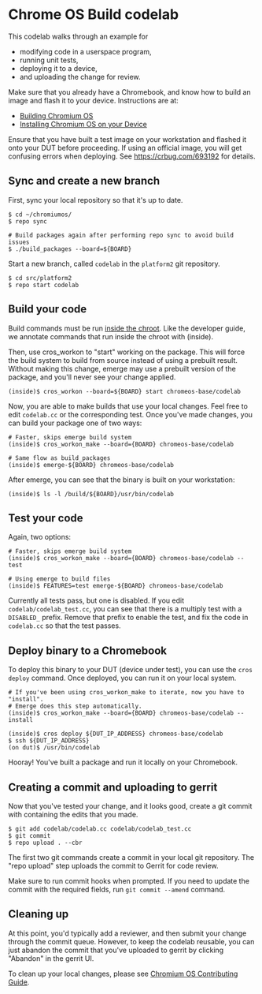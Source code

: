 # Chrome OS Build codelab

This codelab walks through an example for
- modifying code in a userspace program,
- running unit tests,
- deploying it to a device,
- and uploading the change for review.

Make sure that you already have a Chromebook, and know how to build an image
and flash it to your device. Instructions are at:
* [Building Chromium OS]
* [Installing Chromium OS on your Device]

Ensure that you have built a test image on your workstation and flashed it onto
your DUT before proceeding. If using an official image, you will get confusing
errors when deploying. See https://crbug.com/693192 for details.

## Sync and create a new branch

First, sync your local repository so that it's up to date.
```
$ cd ~/chromiumos/
$ repo sync

# Build packages again after performing repo sync to avoid build issues
$ ./build_packages --board=${BOARD}
```

Start a new branch, called `codelab` in the `platform2` git repository.
```
$ cd src/platform2
$ repo start codelab
```

## Build your code

Build commands must be run [inside the
chroot](https://chromium.googlesource.com/chromiumos/docs/+/master/developer_guide.md#Enter-the-chroot).
Like the developer guide, we annotate commands that run inside the chroot
with (inside).

Then, use cros_workon to "start" working on the package. This will force the
build system to build from source instead of using a prebuilt result. Without
making this change, emerge may use a prebuilt version of the package, and
you'll never see your change applied.
```
(inside)$ cros_workon --board=${BOARD} start chromeos-base/codelab
```

Now, you are able to make builds that use your local changes. Feel free to edit
`codelab.cc` or the corresponding test. Once you've made changes, you can build
your package one of two ways:
```
# Faster, skips emerge build system
(inside)$ cros_workon_make --board={BOARD} chromeos-base/codelab

# Same flow as build_packages
(inside)$ emerge-${BOARD} chromeos-base/codelab
```

After emerge, you can see that the binary is built on your workstation:
```
(inside)$ ls -l /build/${BOARD}/usr/bin/codelab
```

## Test your code

Again, two options:
```
# Faster, skips emerge build system
(inside)$ cros_workon_make --board={BOARD} chromeos-base/codelab --test

# Using emerge to build files
(inside)$ FEATURES=test emerge-${BOARD} chromeos-base/codelab
```

Currently all tests pass, but one is disabled. If you edit
`codelab/codelab_test.cc`, you can see that there is a multiply test
with a `DISABLED_` prefix. Remove that prefix to enable the test, and fix the
code in `codelab.cc` so that the test passes.

## Deploy binary to a Chromebook

To deploy this binary to your DUT (device under test), you can use the
`cros deploy` command. Once deployed, you can run it on your local system.
```
# If you've been using cros_workon_make to iterate, now you have to "install".
# Emerge does this step automatically.
(inside)$ cros_workon_make --board={BOARD} chromeos-base/codelab --install

(inside)$ cros deploy ${DUT_IP_ADDRESS} chromeos-base/codelab
$ ssh ${DUT_IP_ADDRESS}
(on dut)$ /usr/bin/codelab
```
Hooray! You've built a package and run it locally on your Chromebook.

## Creating a commit and uploading to gerrit

Now that you've tested your change, and it looks good, create a git commit with
containing the edits that you made.
```
$ git add codelab/codelab.cc codelab/codelab_test.cc
$ git commit
$ repo upload . --cbr
```

The first two git commands create a commit in your local git repository. The
"repo upload" step uploads the commit to Gerrit for code review.

Make sure to run commit hooks when prompted. If you need to update the commit
with the required fields, run `git commit --amend` command.

## Cleaning up

At this point, you'd typically add a reviewer, and then submit your change
through the commit queue. However, to keep the codelab reusable, you can just
abandon the commit that you've uploaded to gerrit by clicking "Abandon" in the
gerrit UI.

To clean up your local changes, please see [Chromium OS Contributing Guide].

[Building Chromium OS]: https://chromium.googlesource.com/chromiumos/docs/+/master/developer_guide.md#Building-Chromium-OS

[Installing Chromium OS on your Device]: https://chromium.googlesource.com/chromiumos/docs/+/master/developer_guide.md#Installing-Chromium-OS-on-your-Device

[Chromium OS Contributing Guide]: https://chromium.googlesource.com/chromiumos/docs/+/HEAD/contributing.md#clean-up

